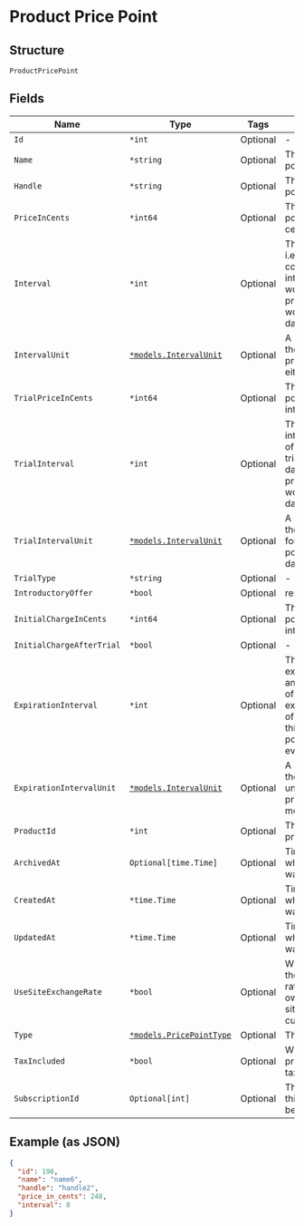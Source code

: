 
# Product Price Point

## Structure

`ProductPricePoint`

## Fields

| Name | Type | Tags | Description |
|  --- | --- | --- | --- |
| `Id` | `*int` | Optional | - |
| `Name` | `*string` | Optional | The product price point name |
| `Handle` | `*string` | Optional | The product price point API handle |
| `PriceInCents` | `*int64` | Optional | The product price point price, in integer cents |
| `Interval` | `*int` | Optional | The numerical interval. i.e. an interval of ‘30’ coupled with an interval_unit of day would mean this product price point would renew every 30 days |
| `IntervalUnit` | [`*models.IntervalUnit`](../../doc/models/interval-unit.md) | Optional | A string representing the interval unit for this product price point, either month or day |
| `TrialPriceInCents` | `*int64` | Optional | The product price point trial price, in integer cents |
| `TrialInterval` | `*int` | Optional | The numerical trial interval. i.e. an interval of ‘30’ coupled with an trial_interval_unit of day would mean this product price point would renew every 30 days |
| `TrialIntervalUnit` | [`*models.IntervalUnit`](../../doc/models/interval-unit.md) | Optional | A string representing the trial interval unit for this product price point, either month or day |
| `TrialType` | `*string` | Optional | - |
| `IntroductoryOffer` | `*bool` | Optional | reserved for future use |
| `InitialChargeInCents` | `*int64` | Optional | The product price point initial charge, in integer cents |
| `InitialChargeAfterTrial` | `*bool` | Optional | - |
| `ExpirationInterval` | `*int` | Optional | The numerical expiration interval. i.e. an expiration_interval of ‘30’ coupled with an expiration_interval_unit of day would mean this product price point would expire every 30 days |
| `ExpirationIntervalUnit` | [`*models.IntervalUnit`](../../doc/models/interval-unit.md) | Optional | A string representing the expiration interval unit for this product price point, either month or day |
| `ProductId` | `*int` | Optional | The product id this price point belongs to |
| `ArchivedAt` | `Optional[time.Time]` | Optional | Timestamp indicating when this price point was archived |
| `CreatedAt` | `*time.Time` | Optional | Timestamp indicating when this price point was created |
| `UpdatedAt` | `*time.Time` | Optional | Timestamp indicating when this price point was last updated |
| `UseSiteExchangeRate` | `*bool` | Optional | Whether or not to use the site's exchange rate or define your own pricing when your site has multiple currencies defined. |
| `Type` | [`*models.PricePointType`](../../doc/models/price-point-type.md) | Optional | The type of price point |
| `TaxIncluded` | `*bool` | Optional | Whether or not the price point includes tax |
| `SubscriptionId` | `Optional[int]` | Optional | The subscription id this price point belongs to |

## Example (as JSON)

```json
{
  "id": 196,
  "name": "name6",
  "handle": "handle2",
  "price_in_cents": 248,
  "interval": 8
}
```

